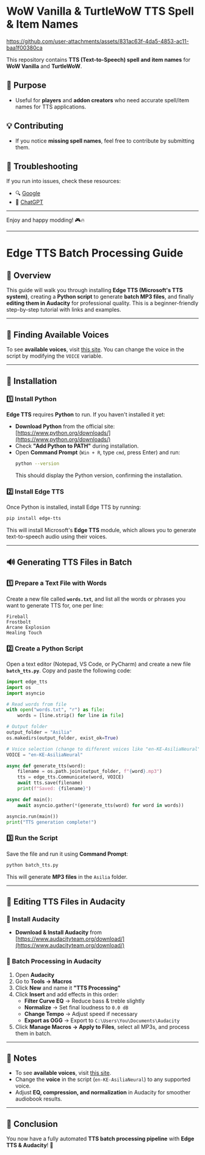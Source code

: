 # WoW Vanilla & TurtleWoW TTS Spell & Item Names  

https://github.com/user-attachments/assets/831ac63f-4da5-4853-ac11-baa1f00380ca

This repository contains **TTS (Text-to-Speech) spell and item names** for **WoW Vanilla** and **TurtleWoW**.  

## 📌 Purpose  
- Useful for **players** and **addon creators** who need accurate spell/item names for TTS applications.  

## 💡 Contributing  
- If you notice **missing spell names**, feel free to contribute by submitting them.

## 🔧 Troubleshooting  
If you run into issues, check these resources:  
- 🔍 [Google](https://google.com/)  
- 💬 [ChatGPT](https://chatgpt.com/)  

---

Enjoy and happy modding! 🎮🔥  

---

# Edge TTS Batch Processing Guide

## 📌 Overview
This guide will walk you through installing **Edge TTS (Microsoft's TTS system)**, creating a **Python script** to generate **batch MP3 files**, and finally **editing them in Audacity** for professional quality. This is a beginner-friendly step-by-step tutorial with links and examples.

---

## 🔎 Finding Available Voices
To see **available voices**, visit [this site](https://learn.microsoft.com/en-us/azure/ai-services/speech-service/language-support?tabs=tts).
You can change the voice in the script by modifying the `VOICE` variable.

---

## 💾 Installation

### 1️⃣ Install Python
**Edge TTS** requires **Python** to run. If you haven't installed it yet:
- **Download Python** from the official site: [https://www.python.org/downloads/](https://www.python.org/downloads/)
- Check **"Add Python to PATH"** during installation.
- Open **Command Prompt** (`Win + R`, type `cmd`, press Enter) and run:
  ```sh
  python --version
  ```
  This should display the Python version, confirming the installation.

### 2️⃣ Install Edge TTS
Once Python is installed, install Edge TTS by running:
```sh
pip install edge-tts
```
This will install Microsoft's **Edge TTS** module, which allows you to generate text-to-speech audio using their voices.

---

## 🔊 Generating TTS Files in Batch
### 1️⃣ Prepare a Text File with Words
Create a new file called **`words.txt`**, and list all the words or phrases you want to generate TTS for, one per line:
```
Fireball
Frostbolt
Arcane Explosion
Healing Touch
```  

### 2️⃣ Create a Python Script
Open a text editor (Notepad, VS Code, or PyCharm) and create a new file **`batch_tts.py`**. Copy and paste the following code:

```python
import edge_tts
import os
import asyncio

# Read words from file
with open("words.txt", "r") as file:
    words = [line.strip() for line in file]

# Output folder
output_folder = "Asilia"
os.makedirs(output_folder, exist_ok=True)

# Voice selection (change to different voices like "en-KE-AsiliaNeural")
VOICE = "en-KE-AsiliaNeural"

async def generate_tts(word):
    filename = os.path.join(output_folder, f"{word}.mp3")
    tts = edge_tts.Communicate(word, VOICE)
    await tts.save(filename)
    print(f"Saved: {filename}")

async def main():
    await asyncio.gather(*(generate_tts(word) for word in words))

asyncio.run(main())
print("TTS generation complete!")
```

### 3️⃣ Run the Script
Save the file and run it using **Command Prompt**:
```sh
python batch_tts.py
```
This will generate **MP3 files** in the `Asilia` folder.

---

## 🎵 Editing TTS Files in Audacity

### 🔹 Install Audacity
- **Download & Install Audacity** from [https://www.audacityteam.org/download/](https://www.audacityteam.org/download/)

### 🔹 Batch Processing in Audacity
1. Open **Audacity**
2. Go to **Tools → Macros**
3. Click **New** and name it **"TTS Processing"**
4. Click **Insert** and add effects in this order:
   - **Filter Curve EQ** → Reduce bass & treble slightly
   - **Normalize** → Set final loudness to `0.0 dB`
   - **Change Tempo** → Adjust speed if necessary
   - **Export as OGG** → Export to `C:\Users\You\Documents\Audacity`
5. Click **Manage Macros → Apply to Files**, select all MP3s, and process them in batch.

---

## 📝 Notes
- To see **available voices**, visit [this site](https://learn.microsoft.com/en-us/azure/ai-services/speech-service/language-support?tabs=tts).
- Change the **voice** in the script (`en-KE-AsiliaNeural`) to any supported voice.
- Adjust **EQ, compression, and normalization** in Audacity for smoother audiobook results.

---

## 📌 Conclusion
You now have a fully automated **TTS batch processing pipeline** with **Edge TTS & Audacity**! 🚀



